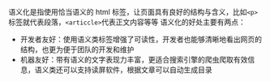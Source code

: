 语义化是指使用恰当语义的 html 标签，让页面具有良好的结构与含义，比如`<p>`标签就代表段落，`<articcle>`代表正文内容等等
语义化的好处主要有两点：

- 开发者友好：使用语义类标签增强了可读性，开发者也能够清晰地看出网页的结构，也更为便于团队的开发和维护
- 机器友好：带有语义的文字表现力丰富，更适合搜索引擎的爬虫爬取有效信息，语义类还可以支持读屏软件，根据文章可以自动生成目录

